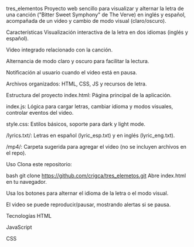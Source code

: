 tres_elementos
Proyecto web sencillo para visualizar y alternar la letra de una canción ("Bitter Sweet Symphony" de The Verve) en inglés y español, acompañada de un video y cambio de modo visual (claro/oscuro).

Características
Visualización interactiva de la letra en dos idiomas (inglés y español).

Video integrado relacionado con la canción.

Alternancia de modo claro y oscuro para facilitar la lectura.

Notificación al usuario cuando el video está en pausa.

Archivos organizados: HTML, CSS, JS y recursos de letra.

Estructura del proyecto
index.html: Página principal de la aplicación.

index.js: Lógica para cargar letras, cambiar idioma y modos visuales, controlar eventos del video.

style.css: Estilos básicos, soporte para dark y light mode.

/lyrics.txt/: Letras en español (lyric_esp.txt) y en inglés (lyric_eng.txt).

/mp4/: Carpeta sugerida para agregar el video (no se incluyen archivos en el repo).

Uso
Clona este repositorio:

bash
git clone https://github.com/crigca/tres_elemetos.git
Abre index.html en tu navegador.

Usa los botones para alternar el idioma de la letra o el modo visual.

El video se puede reproducir/pausar, mostrando alertas si se pausa.

Tecnologías
HTML

JavaScript

CSS
